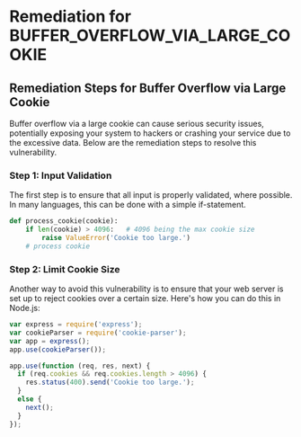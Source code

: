 # Remediation for BUFFER_OVERFLOW_VIA_LARGE_COOKIE

## Remediation Steps for Buffer Overflow via Large Cookie

Buffer overflow via a large cookie can cause serious security issues, potentially exposing your system to hackers or crashing your service due to the excessive data. Below are the remediation steps to resolve this vulnerability.

### Step 1: Input Validation

The first step is to ensure that all input is properly validated, where possible. In many languages, this can be done with a simple if-statement.

```python
def process_cookie(cookie):
    if len(cookie) > 4096:   # 4096 being the max cookie size
        raise ValueError('Cookie too large.')
    # process cookie
```
### Step 2: Limit Cookie Size

Another way to avoid this vulnerability is to ensure that your web server is set up to reject cookies over a certain size. Here's how you can do this in Node.js:

```javascript
var express = require('express');
var cookieParser = require('cookie-parser');
var app = express();
app.use(cookieParser());

app.use(function (req, res, next) {
  if (req.cookies && req.cookies.length > 4096) {
    res.status(400).send('Cookie too large.');
  }
  else {
    next();
  }
});
```